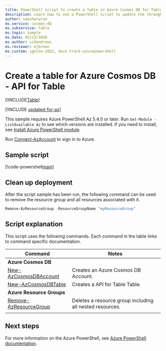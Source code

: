 ```yaml
---
title: PowerShell script to create a table in Azure Cosmos DB for Table
description: Learn how to use a PowerShell script to update the throughput for a database or a container in Azure Cosmos DB for Table
author: seesharprun
ms.service: cosmos-db
ms.subservice: table
ms.topic: sample
ms.date: 05/13/2020
ms.author: sidandrews
ms.reviewer: mjbrown 
ms.custom: ignite-2022, devx-track-azurepowershell
---
```


# Create a table for Azure Cosmos DB - API for Table
[!INCLUDE[Table](../../../includes/appliesto-table.md)]

[!INCLUDE [updated-for-az](../../../../../includes/updated-for-az.md)]

This sample requires Azure PowerShell Az 5.4.0 or later. Run `Get-Module -ListAvailable Az` to see which versions are installed.
If you need to install, see [Install Azure PowerShell module](/powershell/azure/install-azure-powershell).

Run [Connect-AzAccount](/powershell/module/az.accounts/connect-azaccount) to sign in to Azure.

## Sample script

[!code-powershell[main](../../../../../powershell_scripts/cosmosdb/table/ps-table-create.ps1 "Create a table for API for Table")]

## Clean up deployment

After the script sample has been run, the following command can be used to remove the resource group and all resources associated with it.

```powershell
Remove-AzResourceGroup -ResourceGroupName "myResourceGroup"
```

## Script explanation

This script uses the following commands. Each command in the table links to command specific documentation.

| Command | Notes |
|---|---|
|**Azure Cosmos DB**| |
| [New-AzCosmosDBAccount](/powershell/module/az.cosmosdb/new-azcosmosdbaccount) | Creates an Azure Cosmos DB Account. |
| [New-AzCosmosDBTable](/powershell/module/az.cosmosdb/new-azcosmosdbtable) | Creates a API for Table Table. |
|**Azure Resource Groups**| |
| [Remove-AzResourceGroup](/powershell/module/az.resources/remove-azresourcegroup) | Deletes a resource group including all nested resources. |
|||

## Next steps

For more information on the Azure PowerShell, see [Azure PowerShell documentation](/powershell/).
